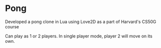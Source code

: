 # Pong
Developed a pong clone in Lua using Love2D as a part of Harvard's CS50G course

Can play as 1 or 2 players. In single player mode, player 2 will move on its own.
